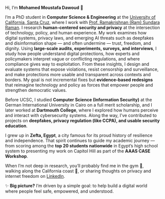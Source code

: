 Hi, I’m **Mohamed Moustafa Dawoud** 👋  

I’m a PhD student in **Computer Science & Engineering** at the [University of California, Santa Cruz](https://engineering.ucsc.edu/departments/computer-science-and-engineering/), where I work with [Prof. Ramakrishnan (Ram) Sundara Raman](https://ramakrishnansr.com). I research **human-centered security and privacy** at the intersection of technology, policy, and human experience. My work examines how digital systems, privacy laws, and emerging AI threats such as deepfakes and disinformation shape — and often undermine — trust, freedom, and dignity. Using **large-scale audits, experiments, surveys, and interviews**, I study how people understand digital protections, how experts and policymakers interpret vague or conflicting regulations, and where compliance gives way to exploitation. From these insights, I design and evaluate systems that expose violations, resist censorship and surveillance, and make protections more usable and transparent across contexts and borders. My goal is not incremental fixes but **evidence-based redesigns** that reimagine technology and policy as forces that empower people and strengthen democratic values.  

Before UCSC, I studied **Computer Science (Information Security)** at the German International University in Cairo on a full merit scholarship, and I later worked at **Dartmouth College**, where I explored how humans perceive and interact with cybersecurity systems. Along the way, I’ve contributed to projects on **deepfakes, privacy regulation (like CCPA), and usable security education**.  

I grew up in **Zefta, Egypt**, a city famous for its proud history of resilience and independence. That spirit continues to guide my academic journey — from scoring among the **top 20 students nationwide** in Egypt’s high school system to presenting my work on Capitol Hill as part of the **AAAS CASE Workshop**.  

When I’m not deep in research, you’ll probably find me in the gym 💪, walking along the California coast 🌊, or sharing thoughts on privacy and internet freedom on [LinkedIn](https://www.linkedin.com/in/mohamedmostafadawod/).  

✨ **Big picture?** I’m driven by a simple goal: to help build a digital world where people feel safe, empowered, and understood.  
